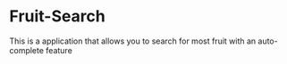 # Fruit-Search
This is a application that allows you to search for most fruit with an auto-complete feature
